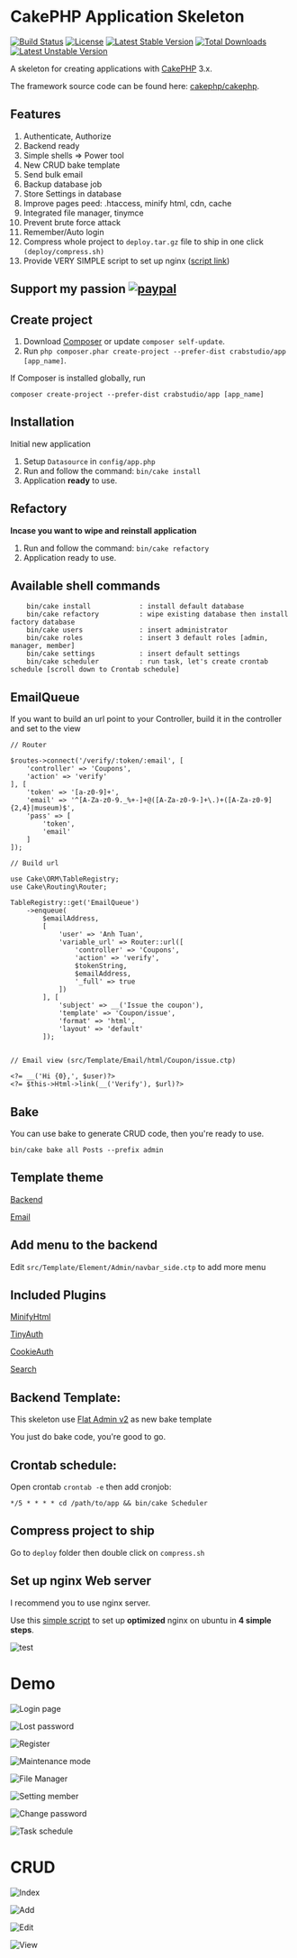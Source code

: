 # CakePHP Application Skeleton

[![Build Status](https://travis-ci.org/crabstudio/app.svg?branch=master)](https://travis-ci.org/crabstudio/app) [![License](https://img.shields.io/packagist/l/cakephp/app.svg?style=flat-square)](https://packagist.org/packages/cakephp/app) [![Latest Stable Version](https://poser.pugx.org/crabstudio/app/v/stable)](https://packagist.org/packages/crabstudio/app) [![Total Downloads](https://poser.pugx.org/crabstudio/app/downloads)](https://packagist.org/packages/crabstudio/app) [![Latest Unstable Version](https://poser.pugx.org/crabstudio/app/v/unstable)](https://packagist.org/packages/crabstudio/app)

A skeleton for creating applications with [CakePHP](http://cakephp.org) 3.x.

The framework source code can be found here: [cakephp/cakephp](https://github.com/cakephp/cakephp).

## Features

1. Authenticate, Authorize
2. Backend ready
3. Simple shells => Power tool
4. New CRUD bake template
5. Send bulk email
6. Backup database job
7. Store Settings in database
8. Improve pages peed: .htaccess, minify html, cdn, cache
9. Integrated file manager, tinymce
10. Prevent brute force attack
11. Remember/Auto login
12. Compress whole project to `deploy.tar.gz` file to ship in one click `(deploy/compress.sh)`
13. Provide VERY SIMPLE script to set up nginx ([script link](https://gist.github.com/anhtuank7c/657f46700e3ac12d1ab5e1f6345cb789))

## Support my passion [![paypal](https://img.shields.io/badge/Donate-PayPal-green.svg)](https://www.paypal.com/cgi-bin/webscr?cmd=_donations&business=anhtuank7c%40hotmail%2ecom&lc=US&item_name=Crabstudio%20CakePHP%203%20%2d%20FlatAdmin%20Skeleton&item_number=crabstudio%2dcakephp%2dskeleton&no_note=0&currency_code=USD&bn=PP%2dDonationsBF%3abtn_donateCC_LG%2egif%3aNonHostedGuest)

## Create project

1. Download [Composer](http://getcomposer.org/doc/00-intro.md) or update `composer self-update`.
2. Run `php composer.phar create-project --prefer-dist crabstudio/app [app_name]`.

If Composer is installed globally, run

```
composer create-project --prefer-dist crabstudio/app [app_name]
```

## Installation

Initial new application

1. Setup `Datasource` in `config/app.php`
2. Run and follow the command: `bin/cake install`
3. Application **ready** to use.

## Refactory

**Incase you want to wipe and reinstall application**

1. Run and follow the command: `bin/cake refactory`
2. Application ready to use.

## Available shell commands

```
	bin/cake install			: install default database
	bin/cake refactory			: wipe existing database then install factory database
	bin/cake users				: insert administrator
	bin/cake roles				: insert 3 default roles [admin, manager, member]
	bin/cake settings			: insert default settings
	bin/cake scheduler 			: run task, let's create crontab schedule [scroll down to Crontab schedule]
```

## EmailQueue

If you want to build an url point to your Controller, build it in the controller and set to the view

```
// Router

$routes->connect('/verify/:token/:email', [
	'controller' => 'Coupons',
	'action' => 'verify'
], [
	'token' => '[a-z0-9]+',
	'email' => '^[A-Za-z0-9._%+-]+@([A-Za-z0-9-]+\.)+([A-Za-z0-9]{2,4}|museum)$',
	'pass' => [
		'token',
		'email'
	]
]);

// Build url

use Cake\ORM\TableRegistry;
use Cake\Routing\Router;

TableRegistry::get('EmailQueue')
	->enqueue(
		$emailAddress,
		[
			'user' => 'Anh Tuan',
			'variable_url' => Router::url([
				'controller' => 'Coupons',
				'action' => 'verify',
				$tokenString,
				$emailAddress,
				'_full' => true
			])
		], [
	        'subject' => __('Issue the coupon'),
	        'template' => 'Coupon/issue',
	        'format' => 'html',
	        'layout' => 'default'
	    ]);


// Email view (src/Template/Email/html/Coupon/issue.ctp)

<?= __('Hi {0},', $user)?>
<?= $this->Html->link(__('Verify'), $url)?>

```

## Bake

You can use bake to generate CRUD code, then you're ready to use.

```
bin/cake bake all Posts --prefix admin
```
## Template theme

[Backend](https://github.com/tui2tone/flat-admin-bootstrap-templates)

[Email](https://github.com/leemunroe/responsive-html-email-template)

## Add menu to the backend

Edit `src/Template/Element/Admin/navbar_side.ctp` to add more menu

## Included Plugins

[MinifyHtml](https://github.com/WyriHaximus/MinifyHtml)

[TinyAuth](https://github.com//dereuromark/cakephp-tinyauth)

[CookieAuth](https://github.com/Xety/Cake3-CookieAuth)

[Search](https://github.com/friendsofcake/search)

## Backend Template:

This skeleton use [Flat Admin v2](https://github.com/tui2tone/flat-admin-bootstrap-templates) as new bake template

You just do bake code, you're good to go.

## Crontab schedule:

Open crontab `crontab -e` then add cronjob:

```
*/5 * * * * cd /path/to/app && bin/cake Scheduler
```

## Compress project to ship

Go to `deploy` folder then double click on `compress.sh`

## Set up nginx Web server

I recommend you to use nginx server.

Use this [simple script](https://gist.github.com/anhtuank7c/657f46700e3ac12d1ab5e1f6345cb789) to set up **optimized** nginx on ubuntu in **4 simple steps**.

![test](https://cloud.githubusercontent.com/assets/3163410/17489971/df7400aa-5dca-11e6-8278-a2b28b95a480.PNG)

# Demo

![Login page](http://image.prntscr.com/image/1e676ca9184e4af78f1cae85b8b294e5.png)

![Lost password](http://image.prntscr.com/image/4b7027688ba346d792c3dc3c64144a7d.png)

![Register](http://image.prntscr.com/image/1f0b3c15b82a4cd78b1bf9119734e794.png)

![Maintenance mode](http://image.prntscr.com/image/a43e3a8973ca4febaa2543981fb0c978.png)

![File Manager](http://image.prntscr.com/image/3e8ca663fd65495c89c5bd062fb41b4e.png)

![Setting member](http://image.prntscr.com/image/388a11b858be410c9c772eb850ac0bc5.png)

![Change password](http://image.prntscr.com/image/391dd67c748146b6a412a92393e3d3a3.png)

![Task schedule](http://image.prntscr.com/image/448fe09bdc814b149882e50efcde249d.png)

# CRUD

![Index](http://image.prntscr.com/image/3db718250128448a8a35737b26eb8ddb.png)

![Add](http://image.prntscr.com/image/6d35fdbc998e431b8e8054aedb253bb8.png)

![Edit](http://image.prntscr.com/image/46a6870ee9dc4804b081dc9a232d268c.png)

![View](http://image.prntscr.com/image/8e820a4daf244d7f99b77d0a7b23e4e1.png)
